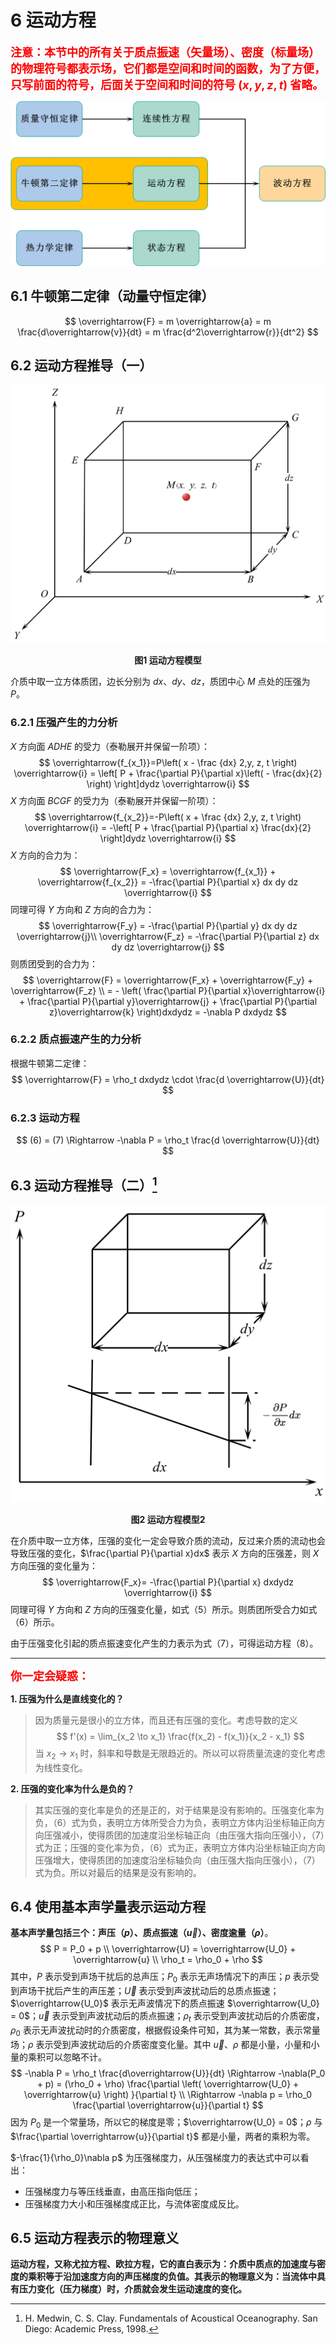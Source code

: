 # 6 运动方程

<font color="red" size=4>**注意：本节中的所有关于质点振速（矢量场）、密度（标量场）的物理符号都表示场，它们都是空间和时间的函数，为了方便，只写前面的符号，后面关于空间和时间的符号 $(x, y, z, t)$ 省略。**</font>

![运动方程](../resources/Chapter1-声学基础/运动方程.jpg)

## 6.1 牛顿第二定律（动量守恒定律）

$$
\overrightarrow{F} = m \overrightarrow{a} = m \frac{d\overrightarrow{v}}{dt} = m \frac{d^2\overrightarrow{r}}{dt^2}
$$

## 6.2 运动方程推导（一）

![运动方程模型](../resources/Chapter1-声学基础/运动方程模型.jpg)

<center><b>图1 运动方程模型</b></center>

介质中取一立方体质团，边长分别为 $dx、dy、dz$，质团中心 $M$ 点处的压强为 $P$。

### 6.2.1 压强产生的力分析

$X$ 方向面 $ADHE$ 的受力（泰勒展开并保留一阶项）：
$$
\overrightarrow{f_{x_1}}=P\left( x - \frac {dx} 2,y, z, t \right) \overrightarrow{i} = \left[ P + \frac{\partial P}{\partial x}\left( - \frac{dx}{2} \right) \right]dydz \overrightarrow{i}
$$
$X$ 方向面 $BCGF$ 的受力为（泰勒展开并保留一阶项）：
$$
\overrightarrow{f_{x_2}}=-P\left( x + \frac {dx} 2,y, z, t \right) \overrightarrow{i} = -\left[ P + \frac{\partial P}{\partial x} \frac{dx}{2} \right]dydz \overrightarrow{i}
$$
$X$ 方向的合力为：
$$
\overrightarrow{F_x} = \overrightarrow{f_{x_1}} + \overrightarrow{f_{x_2}} = -\frac{\partial P}{\partial x} dx dy dz \overrightarrow{i}
$$
同理可得 $Y$ 方向和 $Z$ 方向的合力为：
$$
\overrightarrow{F_y}  = -\frac{\partial P}{\partial y} dx dy dz \overrightarrow{j}\\
\overrightarrow{F_z}  = -\frac{\partial P}{\partial z} dx dy dz \overrightarrow{j}
$$
则质团受到的合力为：
$$
\overrightarrow{F} = \overrightarrow{F_x} + \overrightarrow{F_y} + \overrightarrow{F_z} \\
= - \left( \frac{\partial P}{\partial x}\overrightarrow{i} + \frac{\partial P}{\partial y}\overrightarrow{j} + \frac{\partial P}{\partial z}\overrightarrow{k} \right)dxdydz = -\nabla P dxdydz
$$

### 6.2.2 质点振速产生的力分析

根据牛顿第二定律：
$$
\overrightarrow{F} = \rho_t dxdydz \cdot \frac{d \overrightarrow{U}}{dt}
$$

### 6.2.3 运动方程

$$
(6) = (7) \Rightarrow -\nabla P = \rho_t \frac{d \overrightarrow{U}}{dt}
$$

## 6.3 运动方程推导（二）[^1]

![运动方程模型2](../resources/Chapter1-声学基础/运动方程模型2.jpg)

<center><b>图2 运动方程模型2</b></center>

在介质中取一立方体，压强的变化一定会导致介质的流动，反过来介质的流动也会导致压强的变化，$\frac{\partial P}{\partial x}dx$ 表示 $X$ 方向的压强差，则 $X$ 方向压强的变化量为：
$$
\overrightarrow{F_x}= -\frac{\partial P}{\partial x} dxdydz \overrightarrow{i}
$$
同理可得 $Y$ 方向和 $Z$ 方向的压强变化量，如式（5）所示。则质团所受合力如式（6）所示。

由于压强变化引起的质点振速变化产生的力表示为式（7），可得运动方程（8）。

---

<font color="red" size=4>**你一定会疑惑：**</font>

**1. 压强为什么是直线变化的？**

> 因为质量元是很小的立方体，而且还有压强的变化。考虑导数的定义
> $$
> f'(x) = \lim_{x_2 \to x_1} \frac{f(x_2) - f(x_1)}{x_2 - x_1}
> $$
> 当 $x_2 \to x_1$ 时，斜率和导数是无限趋近的。所以可以将质量流速的变化考虑为线性变化。

**2. 压强的变化率为什么是负的？**

> 其实压强的变化率是负的还是正的，对于结果是没有影响的。压强变化率为负，（6）式为负，表明立方体所受合力为负，表明立方体内沿坐标轴正向方向压强减小，使得质团的加速度沿坐标轴正向（由压强大指向压强小），（7）式为正；压强的变化率为负，（6）式为正，表明立方体内沿坐标轴正向方向压强增大，使得质团的加速度沿坐标轴负向（由压强大指向压强小），（7）式为负。所以对最后的结果是没有影响的。

## 6.4 使用基本声学量表示运动方程

**基本声学量包括三个：声压（$p$）、质点振速（$\overrightarrow{u}$）、密度逾量（$\rho$）**。
$$
P = P_0 + p \\
\overrightarrow{U} = \overrightarrow{U_0} + \overrightarrow{u} \\
\rho_t = \rho_0 + \rho
$$
其中，$P$ 表示受到声场干扰后的总声压；$P_0$ 表示无声场情况下的声压；$p$ 表示受到声场干扰后产生的声压差；$\overrightarrow{U}$ 表示受到声波扰动后的总质点振速；$\overrightarrow{U_0}$ 表示无声波情况下的质点振速 $\overrightarrow{U_0} = 0$；$\overrightarrow{u}$ 表示受到声波扰动后的质点振速；$\rho_t$ 表示受到声波扰动后的介质密度，$\rho_0$ 表示无声波扰动时的介质密度，根据假设条件可知，其为某一常数，表示常量场；$\rho$ 表示受到声波扰动后的介质密度变化量。其中 $\overrightarrow{u}、\rho$ 都是小量，小量和小量的乘积可以忽略不计。
$$
-\nabla P = \rho_t \frac{d\overrightarrow{U}}{dt} \Rightarrow -\nabla(P_0 + p) = (\rho_0 + \rho) \frac{\partial \left( \overrightarrow{U_0} + \overrightarrow{u} \right) }{\partial t} \\
\Rightarrow -\nabla p = \rho_0 \frac{\partial \overrightarrow{u}}{\partial t}
$$
因为 $P_0$ 是一个常量场，所以它的梯度是零；$\overrightarrow{U_0} = 0$；$\rho$ 与 $\frac{\partial \overrightarrow{u}}{\partial t}$ 都是小量，两者的乘积为零。

$-\frac{1}{\rho_0}\nabla p$ 为压强梯度力，从压强梯度力的表达式中可以看出：

- 压强梯度力与等压线垂直，由高压指向低压；
- 压强梯度力大小和压强梯度成正比，与流体密度成反比。

## 6.5 运动方程表示的物理意义

**运动方程，又称尤拉方程、欧拉方程，它的直白表示为：介质中质点的加速度与密度的乘积等于沿加速度方向的声压梯度的负值。其表示的物理意义为：当流体中具有压力变化（压力梯度）时，介质就会发生运动速度的变化。**





[^1]: H. Medwin, C. S. Clay. Fundamentals of Acoustical Oceanography. San Diego:  Academic Press, 1998.

